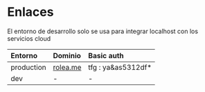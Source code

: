 # Enlaces

El entorno de desarrollo solo se usa para integrar localhost con los servicios cloud

| Entorno| Dominio | Basic auth
| :------------- |:------------- |:-------------
| production| [rolea.me](rolea.me)| tfg : ya&as5312df*
| dev | - | - 
